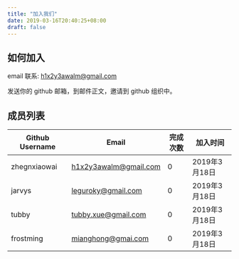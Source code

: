 ```yaml
---
title: "加入我们"
date: 2019-03-16T20:40:25+08:00
draft: false
---
```

## 如何加入

email 联系: h1x2y3awalm@gmail.com

发送你的 github 邮箱，到邮件正文，邀请到 github 组织中。


## 成员列表

| Github Username | Email                 | 完成次数 | 加入时间      |
| --------------- | --------------------- | ------- | ------------- |
| zhegnxiaowai    | h1x2y3awalm@gmail.com | 0        | 2019年3月18日 |
| jarvys          | leguroky@gmail.com    | 0        | 2019年3月18日 |
| tubby           | tubby.xue@gmail.com   | 0        | 2019年3月18日 |
| frostming       | mianghong@gmai.com    | 0        | 2019年3月18日 |
